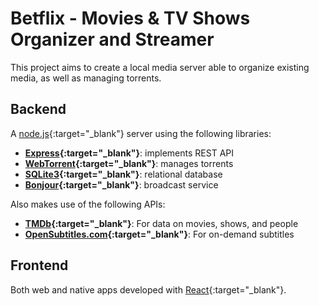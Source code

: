 # Betflix - Movies & TV Shows Organizer and Streamer

This project aims to create a local media server able to organize existing media, as well as managing torrents.

## Backend
A [node.js](https://nodejs.org/en/about){:target="_blank"} server using the following libraries:
- **[Express](https://expressjs.com/){:target="_blank"}**: implements REST API
- **[WebTorrent](https://webtorrent.io/){:target="_blank"}**: manages torrents
- **[SQLite3](https://www.npmjs.com/package/sqlite3){:target="_blank"}**: relational database
- **[Bonjour](https://www.npmjs.com/package/bonjour){:target="_blank"}**: broadcast service

Also makes use of the following APIs:
- **[TMDb](https://www.themoviedb.org/){:target="_blank"}**: For data on movies, shows, and people
- **[OpenSubtitles.com](https://www.opensubtitles.com/en){:target="_blank"}**: For on-demand subtitles

## Frontend
Both web and native apps developed with [React](https://react.dev/){:target="_blank"}.
